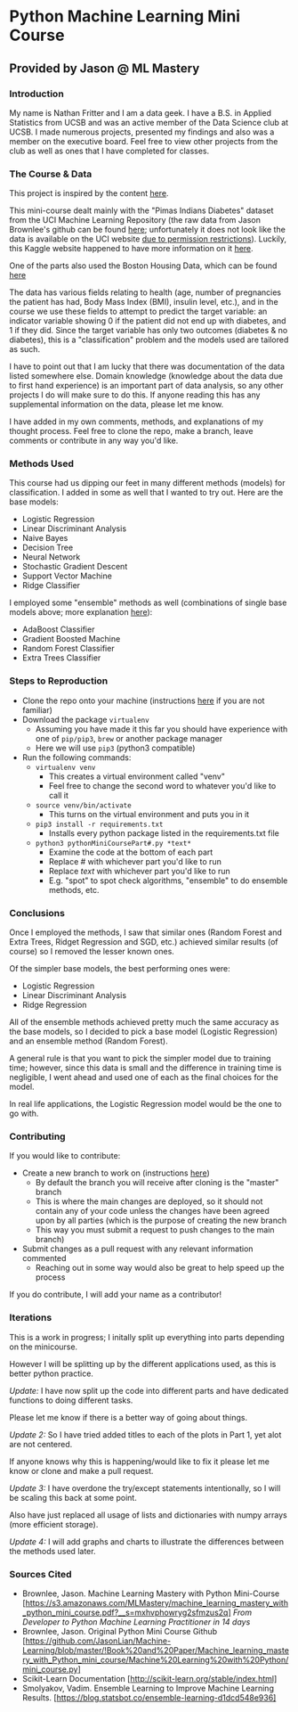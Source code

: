 # Python Machine Learning Mini Course

## Provided by Jason @ ML Mastery

### Introduction

My name is Nathan Fritter and I am a data geek. I have a B.S. in Applied Statistics from UCSB
and was an active member of the Data Science club at UCSB. I made numerous projects, presented
my findings and also was a member on the executive board. Feel free to view other projects
from the club as well as ones that I have completed for classes.

### The Course & Data
This project is inspired by the content [here](https://s3.amazonaws.com/MLMastery/machine_learning_mastery_with_python_mini_course.pdf?__s=mxhvphowryg2sfmzus2q).

This mini-course dealt mainly with the "Pimas Indians Diabetes" dataset from the 
UCI Machine Learning Repository (the raw data from Jason Brownlee's github can be found 
[here](https://raw.githubusercontent.com/jbrownlee/Datasets/master/pima-indians-diabetes.data.csv); unfortunately it does not look like the data is available on the UCI website [due to permission restrictions](https://archive.ics.uci.edu/ml/machine-learning-databases/pima-indians-diabetes/)). Luckily, this Kaggle website happened to have more information on it [here](https://www.kaggle.com/uciml/pima-indians-diabetes-database). 

One of the parts also used the Boston Housing Data, which can be found [here](https://archive.ics.uci.edu/ml/machine-learning-databases/housing/)

The data has various fields relating to health (age, number of pregnancies the patient has had, Body Mass Index (BMI), insulin level, etc.), and in the course we use these fields to attempt to predict the target variable: an indicator variable showing 0 if the patient did not end up with diabetes, and 1 if they did. Since the target variable has only two outcomes (diabetes & no diabetes), this is a "classification" problem and the models used are tailored as such.

I have to point out that I am lucky that there was documentation of the data listed somewhere else. Domain knowledge (knowledge about the data due to first hand experience) is an important part of data analysis, so any other projects I do will make sure to do this. If anyone reading this has any supplemental information on the data, please let me know. 

I have added in my own comments, methods, and explanations of my thought process. 
Feel free to clone the repo, make a branch, leave comments or contribute in any way you'd like.

### Methods Used
This course had us dipping our feet in many different methods (models) for classification. I added in some as well that I wanted to try out. Here are the base models:

+ Logistic Regression
+ Linear Discriminant Analysis
+ Naive Bayes
+ Decision Tree
+ Neural Network
+ Stochastic Gradient Descent
+ Support Vector Machine
+ Ridge Classifier

I employed some "ensemble" methods as well (combinations of single base models above; more explanation [here](https://blog.statsbot.co/ensemble-learning-d1dcd548e936)):

+ AdaBoost Classifier
+ Gradient Boosted Machine
+ Random Forest Classifier
+ Extra Trees Classifier


### Steps to Reproduction

+ Clone the repo onto your machine (instructions [here](https://help.github.com/articles/cloning-a-repository/) if you are not familiar)
+ Download the package `virtualenv`
	+ Assuming you have made it this far you should have experience with one of `pip/pip3`, `brew` or another package manager
	+ Here we will use `pip3` (python3 compatible)
+ Run the following commands:
	+ `virtualenv venv` 
		+ This creates a virtual environment called "venv"
		+ Feel free to change the second word to whatever you'd like to call it
	+ `source venv/bin/activate` 
		+ This turns on the virtual environment and puts you in it
	+ `pip3 install -r requirements.txt`
		+ Installs every python package listed in the requirements.txt file
	+ `python3 pythonMiniCoursePart#.py *text*`
		+ Examine the code at the bottom of each part
		+ Replace # with whichever part you'd like to run
		+ Replace *text* with whichever part you'd like to run
		+ E.g. "spot" to spot check algorithms, "ensemble" to do ensemble methods, etc.

### Conclusions

Once I employed the methods, I saw that similar ones (Random Forest and Extra Trees, Ridget Regression and SGD, etc.) achieved similar results (of course) so I removed the lesser known ones. 

Of the simpler base models, the best performing ones were:
+ Logistic Regression
+ Linear Discriminant Analysis
+ Ridge Regression

All of the ensemble methods achieved pretty much the same accuracy as the base models, so I decided to pick a base model (Logistic Regression) and an ensemble method (Random Forest). 

A general rule is that you want to pick the simpler model due to training time; however, since this data is small and the difference in training time is negligible, I went ahead and used one of each as the final choices for the model.

In real life applications, the Logistic Regression model would be the one to go with. 


### Contributing

If you would like to contribute:
+ Create a new branch to work on (instructions [here](https://github.com/Kunena/Kunena-Forum/wiki/Create-a-new-branch-with-git-and-manage-branches))
	+ By default the branch you will receive after cloning is the "master" branch
	+ This is where the main changes are deployed, so it should not contain any of your code unless the changes have been agreed upon by all parties (which is the purpose of creating the new branch
	+ This way you must submit a request to push changes to the main branch)
+ Submit changes as a pull request with any relevant information commented
	+ Reaching out in some way would also be great to help speed up the process

If you do contribute, I will add your name as a contributor!

### Iterations

This is a work in progress; I initally split up everything into parts depending on the minicourse.

However I will be splitting up by the different applications used, as this is better python practice.

*Update:* I have now split up the code into different parts and have dedicated functions to doing different tasks. 

Please let me know if there is a better way of going about things.

*Update 2:* So I have tried added titles to each of the plots in Part 1, yet alot are not centered.

If anyone knows why this is happening/would like to fix it please let me know or clone and make a pull request.

*Update 3:* I have overdone the try/except statements intentionally, so I will be scaling this back at some point. 

Also have just replaced all usage of lists and dictionaries with numpy arrays (more efficient storage).

*Update 4:* I will add graphs and charts to illustrate the differences between the methods used later.

### Sources Cited

+ Brownlee, Jason. Machine Learning Mastery with Python Mini-Course [https://s3.amazonaws.com/MLMastery/machine_learning_mastery_with_python_mini_course.pdf?__s=mxhvphowryg2sfmzus2q] *From Developer to Python Machine Learning Practitioner in 14 days*
+ Brownlee, Jason. Original Python Mini Course Github [https://github.com/JasonLian/Machine-Learning/blob/master/!Book%20and%20Paper/Machine_learning_mastery_with_Python_mini_course/Machine%20Learning%20with%20Python/mini_course.py]
+ Scikit-Learn Documentation [http://scikit-learn.org/stable/index.html]
+ Smolyakov, Vadim. Ensemble Learning to Improve Machine Learning Results. [https://blog.statsbot.co/ensemble-learning-d1dcd548e936]

